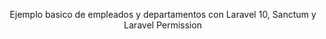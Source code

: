 <p align="center">Ejemplo basico de empleados y departamentos con Laravel 10, Sanctum y Laravel Permission </p>
